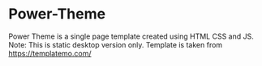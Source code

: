 # Power-Theme
Power Theme is a single page template created using HTML CSS and JS.
Note: This is static desktop version only.
Template is taken from https://templatemo.com/
